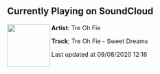 ## Currently Playing on SoundCloud

[<img align="left" width="100" src="https://i1.sndcdn.com/artworks-KveFqNW5eK8vT3UJ-8QFdIg-t50x50.jpg">](https://soundcloud.com/treohfie/tre-oh-fie-sweet-dreams)

**Artist**: Tre Oh Fie 

**Track**: Tre Oh Fie - Sweet Dreams

Last updated at 09/08/2020 12:16
